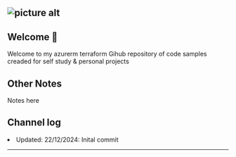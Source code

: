 ![picture alt](https://miro.medium.com/v2/resize:fit:480/1*YsGpGuWtHmTpNv3HcXwm_w.png "Title is optional")
----
## Welcome 👋 ##

Welcome to my azurerm terraform Gihub repository of code samples creaded for self study & personal projects

## Other Notes ##

Notes here

## Channel log ##

<li>Updated: 22/12/2024: Inital commit</li>

---- 
